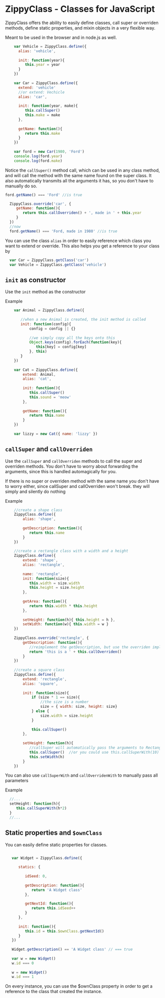 ZippyClass - Classes for JavaScript
============================

ZippyClass offers the ability to easily define classes, call super or overriden methods, define static properties, and mixin objects in a very flexible way.

Meant to be used in the browser and in node.js as well.


```js
    var Vehicle = ZippyClass.define({
      alias: 'vehicle',
      
      init: function(year){
         this.year = year
      }
    })
    
    var Car = ZippyClass.define({
      extend: 'vehicle'
      //or extend: Vechicle
      alias: 'car',
      
      init: function(year, make){
         this.callSuper()
         this.make = make
      },
      
      getName: function(){
         return this.make
      }
    })
    
    var ford = new Car(1980, 'Ford')
    console.log(ford.year)
    console.log(ford.make)
```

Notice the ```callSuper()``` method call, which can be used in any class method, and will call the method with the same name found on the super class. It also automatically transmits all the arguments it has, so you don't have to manually do so.

```js
ford.getName() === 'Ford' //is true
```

```js
  ZippyClass.override('car', {
     getName: function(){
        return this.callOverriden() + ', made in ' + this.year
     }
  })
  //now
  ford.getName() === 'Ford, made in 1980' //is true
```

You can use the class ```alias``` in order to easily reference which class you want to extend or override. This also helps you get a reference to your class by
```js
  var Car = ZippyClass.getClass('car')
  var Vehicle = ZippyClass.getClass('vehicle')
```

## ```init``` as constructor

Use the ```init``` method as the constructor

Example

```js
    var Animal = ZippyClass.define({
    
       //when a new Animal is created, the init method is called
       init: function(config){
           config = config || {}
           
           //we simply copy all the keys onto this
           Object.keys(config).forEach(function(key){
              this[key] = config[key]
           }, this)
       }
    })
    
    var Cat = ZippyClass.define({
        extend: Animal,
        alias: 'cat',
        
        init: function(){
           this.callSuper()
           this.sound = 'meow'
        },
        
        getName: function(){
           return this.name
        }
    })
    
    var lizzy = new Cat({ name: 'lizzy' })
```

## ```callSuper``` and ```callOverriden```

Use the ```callSuper``` and ```callOverriden``` methods to call the super and overriden methods. You don't have to worry about forwarding the arguments, since this is handled automagically for you.

If there is no super or overriden method with the same name you don't have to worry either, since callSuper and callOverriden won't break. they will simply and silently do nothing

Example
```js
    //create a shape class
    ZippyClass.define({
        alias: 'shape',
        
        getDescription: function(){
           return this.name
        }
    })
    
    //create a rectangle class with a width and a height
    ZippyClass.define({
        extend: 'shape',
        alias: 'rectangle',
        
        name: 'rectangle',
        init: function(size){
           this.width = size.width
           this.height = size.height
        },
        
        getArea: function(){
           return this.width * this.height
        },
        
        setHeight: function(h){ this.height = h },
        setWidth: function(w){ this.width = w }
    })
    
    ZippyClass.override('rectangle', {
        getDescription: function(){
           //reimplement the getDescription, but use the overriden implementation as well
           return 'this is a ' + this.callOverriden()
        }
    })
    
    //create a square class
    ZippyClass.define({
        extend: 'rectangle',
        alias: 'square',
        
        init: function(size){
            if (size * 1 == size){
                //the size is a number
                size = { width: size, height: size}
            } else {
                size.width = size.height
            }
            
            this.callSuper()
        },
        
        setHeight: function(h){
           //callSuper will automatically pass the arguments to Rectangle.setHeight, so h will be forwarded
           this.callSuper()  //or you could use this.callSuperWith(10) if you want to manually pass parameters
           this.setWidth(h)
        }
    })
```
You can also use ```callSuperWith``` and ```callOverridenWith``` to manually pass all parameters

Example
```js
  //...
  setHeight: function(h){
     this.callSuperWith(h*2)
  }
  //...
```

## Static properties and ```$ownClass```

You can easily define static properties for classes.

```js

   var Widget = ZippyClass.define({
   
      statics: {
      
         idSeed: 0,
         
         getDescription: function(){
            return 'A Widget class'
         },
         
         getNextId: function(){
            return this.idSeed++
         }
      },
      
      init: function(){
         this.id = this.$ownClass.getNextId()
      }
   })
   
   Widget.getDescription() == 'A Widget class' // === true
   
   var w = new Widget()
   w.id === 0
   
   w = new Widget()
   w.id === 1
```

On every instance, you can use the $ownClass property in order to get a reference to the class that created the instance.
